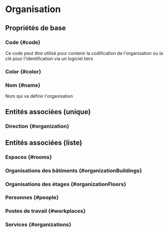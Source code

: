 # Organisation
<!--- THIS FILE IS GENERATED PLEASE DO NOT EDIT IT DIRECTLY --->



## Propriétés de base

### Code {#code}
        
Ce code peut être utilisé pour contenir la codification de l'organisation ou la clé pour l'identification via un logiciel tiers
### Color {#color}
        

### Nom {#name}
        
Nom qui va définir l'organisation

## Entités associées (unique)

### Direction {#organization}
        


## Entités associées (liste)

### Espaces {#rooms}
        

### Organisations des bâtiments {#organizationBuildings}
        

### Organisations des étages {#organizationFloors}
        

### Personnes {#people}
        

### Postes de travail {#workplaces}
        

### Services {#organizations}
        




